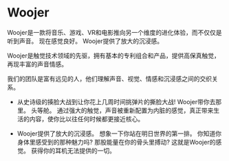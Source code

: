 # Woojer

Woojer是一款将音乐、游戏、VR和电影推向另一个维度的进化体验，而不仅仅是听到声音。 现在感觉良好。 Woojer提供了放大的沉浸感。 

Woojer是触觉技术领域的先驱，拥有基本的专利组合和产品，提供高保真触觉，再现丰富的声音情感。  

我们的团队是富有远见的人，他们理解声音、视觉、情感和沉浸感之间的交织关系。

- 从史诗级的揍脸大战到让你花上几周时间挑弹片的撕脸大战! Woojer带你去那里。 头等舱。 通过强大的触觉，声音被重新配置为内脏的感觉，真正带来生活的内容，使你比以往任何时候都更接近核心。

- Woojer提供了放大的沉浸感。 想象一下你站在明日世界的第一排。 你知道你身体里感受到的那种魅力吗? 那股能量在你的骨头里搏动? 这就是Woojer的感觉。 获得你的耳机无法提供的一切。 
